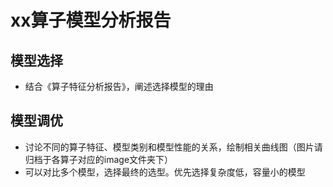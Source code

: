 # xx算子模型分析报告
## 模型选择
+ 结合《算子特征分析报告》，阐述选择模型的理由
## 模型调优
+ 讨论不同的算子特征、模型类别和模型性能的关系，绘制相关曲线图（图片请归档于各算子对应的image文件夹下）
+ 可以对比多个模型，选择最终的选型。优先选择复杂度低，容量小的模型